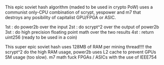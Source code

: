 This epic soviet hash algorithm (maded to be used in crypto PoW)
uses a communist only-CPU combination of scrypt, yespower and m7 
that destroys any posibility of capitalist GPU/FPGA or ASIC.

1st : do power2b over the input
2st : do scrypt^2 over the output of power2b
3st : do high precision floating point math over the two results
4st : return uint256 (ready to be used in a coin)

This super epic soviet hash uses 128MB of RAM per mining thread!!!!
the scrypt^2 do the high RAM usage, power2b uses L2 cache to prevent 
GPUs SM usage (too slow). m7 math fuck FPGAs / ASICs with the use of 
IEEE754
